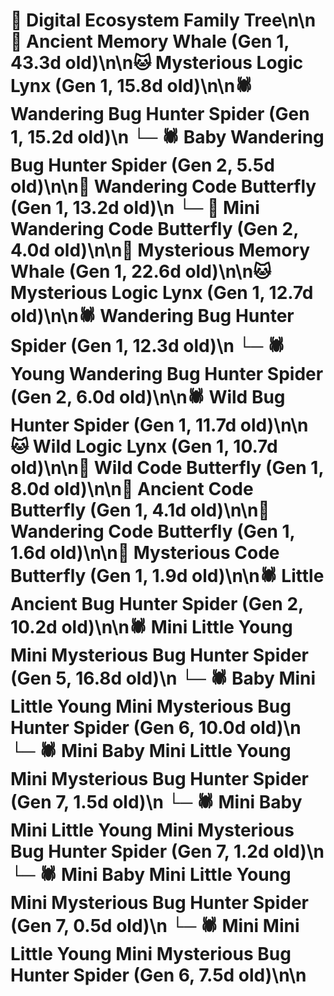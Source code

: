 # 🌳 Digital Ecosystem Family Tree\n\n🐋 Ancient Memory Whale (Gen 1, 43.3d old)\n\n🐱 Mysterious Logic Lynx (Gen 1, 15.8d old)\n\n🕷️ Wandering Bug Hunter Spider (Gen 1, 15.2d old)\n  └─ 🕷️ Baby Wandering Bug Hunter Spider (Gen 2, 5.5d old)\n\n🦋 Wandering Code Butterfly (Gen 1, 13.2d old)\n  └─ 🦋 Mini Wandering Code Butterfly (Gen 2, 4.0d old)\n\n🐋 Mysterious Memory Whale (Gen 1, 22.6d old)\n\n🐱 Mysterious Logic Lynx (Gen 1, 12.7d old)\n\n🕷️ Wandering Bug Hunter Spider (Gen 1, 12.3d old)\n  └─ 🕷️ Young Wandering Bug Hunter Spider (Gen 2, 6.0d old)\n\n🕷️ Wild Bug Hunter Spider (Gen 1, 11.7d old)\n\n🐱 Wild Logic Lynx (Gen 1, 10.7d old)\n\n🦋 Wild Code Butterfly (Gen 1, 8.0d old)\n\n🦋 Ancient Code Butterfly (Gen 1, 4.1d old)\n\n🦋 Wandering Code Butterfly (Gen 1, 1.6d old)\n\n🦋 Mysterious Code Butterfly (Gen 1, 1.9d old)\n\n🕷️ Little Ancient Bug Hunter Spider (Gen 2, 10.2d old)\n\n🕷️ Mini Little Young Mini Mysterious Bug Hunter Spider (Gen 5, 16.8d old)\n  └─ 🕷️ Baby Mini Little Young Mini Mysterious Bug Hunter Spider (Gen 6, 10.0d old)\n    └─ 🕷️ Mini Baby Mini Little Young Mini Mysterious Bug Hunter Spider (Gen 7, 1.5d old)\n    └─ 🕷️ Mini Baby Mini Little Young Mini Mysterious Bug Hunter Spider (Gen 7, 1.2d old)\n    └─ 🕷️ Mini Baby Mini Little Young Mini Mysterious Bug Hunter Spider (Gen 7, 0.5d old)\n  └─ 🕷️ Mini Mini Little Young Mini Mysterious Bug Hunter Spider (Gen 6, 7.5d old)\n\n